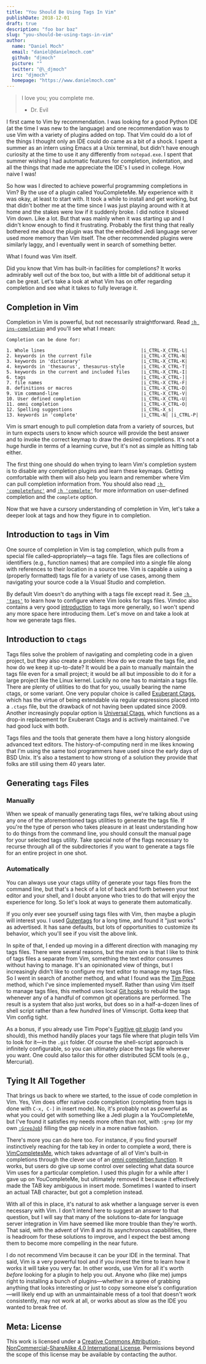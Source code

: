 ```yaml
---
title: "You Should Be Using Tags In Vim"
publishDate: 2018-12-01
draft: true
description: "foo bar baz"
slug: "you-should-be-using-tags-in-vim"
author:
  name: "Daniel Moch"
  email: "daniel@danielmoch.com"
  github: "djmoch"
  picture: ""
  twitter: "@\_djmoch"
  irc: "djmoch"
  homepage: "https://www.danielmoch.com"
---
```


> I love you; you complete me.
> - Dr. Evil

I first came to Vim by recommendation. I was looking for a good Python
IDE (at the time I was new to the language) and one recommendation was
to use Vim with a variety of plugins added on top. That Vim could do a
lot of the things I thought only an IDE could do came as a bit of a
shock. I spent a summer as an intern using Emacs at a Unix terminal, but
didn't have enough curiosity at the time to use it any differently from
`notepad.exe`. I spent that summer wishing I had automatic features for
completion, indentation, and all the things that made me appreciate
the IDE's I used in college.  How naive I was!

So how was I directed to achieve powerful programming completions in
Vim? By the use of a plugin called YouCompleteMe. My experience with it
was okay, at least to start with. It took a while to install and get
working, but that didn't bother me at the time since I was just playing
around with it at home and the stakes were low if it suddenly broke. I
did notice it slowed Vim down. Like a lot. But that was mainly when it
was starting up and I didn't know enough to find it frustrating.
Probably the first thing that really bothered me about the plugin was
that the embedded Jedi language server used more memory than Vim itself.
The other recommended plugins were similarly laggy, and I eventually
went in search of something better.

What I found was Vim itself.

Did you know that Vim has built-in facilities for completions? It works
admirably well out of the box too, but with a little bit of additional
setup it can be great. Let's take a look at what Vim has on offer
regarding completion and see what it takes to fully leverage it.

## Completion in Vim

Completion in Vim is powerful, but not necessarily straightforward. Read
[`:h ins-completion`][ic] and you'll see what I mean:

```vim
Completion can be done for:

1. Whole lines                                   |i_CTRL-X_CTRL-L|
2. keywords in the current file                  |i_CTRL-X_CTRL-N|
3. keywords in 'dictionary'                      |i_CTRL-X_CTRL-K|
4. keywords in 'thesaurus', thesaurus-style      |i_CTRL-X_CTRL-T|
5. keywords in the current and included files    |i_CTRL-X_CTRL-I|
6. tags                                          |i_CTRL-X_CTRL-]|
7. file names                                    |i_CTRL-X_CTRL-F|
8. definitions or macros                         |i_CTRL-X_CTRL-D|
9. Vim command-line                              |i_CTRL-X_CTRL-V|
10. User defined completion                      |i_CTRL-X_CTRL-U|
11. omni completion                              |i_CTRL-X_CTRL-O|
12. Spelling suggestions                         |i_CTRL-X_s|
13. keywords in 'complete'                       |i_CTRL-N| |i_CTRL-P|
```

Vim is smart enough to pull completion data from a variety of sources,
but in turn expects users to know which source will provide the best
answer and to invoke the correct keymap to draw the desired completions.
It's not a huge hurdle in terms of a learning curve, but it's not as
simple as hitting tab either.

The first thing one should do when trying to learn Vim's completion
system is to disable any completion plugins and learn these keymaps.
Getting comfortable with them will also help you learn and remember
where Vim can pull completion information from. You should also read [`:h
'completefunc'`][cf] and [`:h 'complete'`][co] for more information on
user-defined completion and the `complete` option.

Now that we have a cursory understanding of completion in Vim, let's
take a deeper look at tags and how they figure in to completion.

## Introduction to `tags` in Vim

One source of completion in Vim is tag completion, which pulls from a
special file called–appropriately—a tags file. Tags files are collections
of identifiers (e.g., function names) that are compiled into a single
file along with references to their location in a source tree.  Vim is
capable a using a (properly formatted) tags file for a variety of use
cases, among them navigating your source code a la Visual Studio and
completion.

By default Vim doesn't do anything with a tags file except read it. See
[`:h 'tags'`][to] to learn how to configure where Vim looks for tags
files. Vimdoc also contains a very good [introduction][ti] to tags more
generally, so I won't spend any more space here introducing them. Let's
move on and take a look at how we generate tags files.

## Introduction to `ctags`

Tags files solve the problem of navigating and completing code in a
given project, but they also create a problem: How do we create the tags
file, and how do we keep it up-to-date? It would be a pain to manually
maintain the tags file even for a small project; it would be all but
impossible to do it for a large project like the Linux kernel. Luckily
no one has to maintain a tags file. There are plenty of utilities to do
that for you, usually bearing the name ctags, or some variant. One very
popular choice is called [Exuberant Ctags][ec], which has the virtue of
being extendable via regular expressions placed into a `.ctags` file,
but the drawback of not having been updated since 2009.  Another
increasingly popular option is [Universal Ctags][uc], which functions as
a drop-in replacement for Exuberant Ctags and is actively maintained.
I've had good luck with both.

Tags files and the tools that generate them have a long history
alongside advanced text editors. The history-of-computing nerd in me
likes knowing that I'm using the same tool programmers have used since
the early days of BSD Unix. It's also a testament to how strong of a
solution they provide that folks are still using them 40 years later.

## Generating `tags` Files

### Manually

When we speak of manually generating tags files, we're talking about
using any one of the aforementioned tags utilities to generate the tags
file. If you're the type of person who takes pleasure in at least
understanding how to do things from the command line, you should consult
the manual page for your selected tags utility. Take special note of the
flags necessary to recurse through all of the subdirectories if you want
to generate a tags file for an entire project in one shot.

### Automatically

You can always use your ctags utility of generate your tags files from
the command line, but that's a heck of a lot of back and forth between
your text editor and your shell, and I doubt anyone who tries to do that
will enjoy the experience for long. So let's look at ways to generate
them automatically.

If you only ever see yourself using tags files with Vim, then maybe a
plugin will interest you. I used [Gutentags][gt] for a long time, and
found it "just works" as advertised. It has sane defaults, but lots of
opportunities to customize its behavior, which you'll see if you visit
the above link.

In spite of that, I ended up moving in a different direction with
managing my tags files. There were several reasons, but the main one is
that I like to think of tags files a separate from Vim, something the
text editor consumes without having to manage. It's an opinionated view
of things, but I increasingly didn't like to configure my text editor to
manage my tags files. So I went in search of another method, and what I
found was the [Tim Pope][tp] method, which I've since implemented
myself. Rather than using Vim itself to manage tags files, this method
uses local [Git hooks][gh] to rebuild the tags whenever any of a handful of
common git operations are performed. The result is a system that also
just works, but does so in a half-a-dozen lines of shell script rather
than a few _hundred_ lines of Vimscript. Gotta keep that Vim config
tight.

As a bonus, if you already use Tim Pope's [Fugitive git
plugin][fugitive] (and you should), this method handily places your tags
file where that plugin tells Vim to look for it—in the `.git` folder.
Of course the shell-script approach is infinitely configurable, so you
can ultimately place the tags file wherever you want. One could also
tailor this for other distributed SCM tools (e.g., Mercurial).

## Tying It All Together

That brings us back to where we started, to the issue of code completion
in Vim. Yes, Vim does offer native code completion (completing from tags
is done with `C-x, C-]` in insert mode). No, it's probably not as
powerful as what you could get with something like a Jedi plugin a la
YouCompleteMe, but I've found it satisfies my needs more often than not,
with `:grep` (or my own [`:GrepJob`][mj]) filling the gap nicely in a
more native fashion.

There's more you can do here too. For instance, if you find yourself
instinctively reaching for the tab key in order to complete a word,
there is [VimCompletesMe][vcm], which takes advantage of all of Vim's
built-in completions through the clever use of an [omni completion
function][oc]. It works, but users do give up some control over selecting
what data source Vim uses for a particular completion. I used this
plugin for a while after I gave up on YouCompleteMe, but ultimately
removed it because it effectively made the TAB key ambiguous in insert
mode. Sometimes I wanted to insert an actual TAB character, but got a
completion instead.

With all of this in place, it's natural to ask whether a language server
is even necessary with Vim. I don't intend here to suggest an answer to
that question, but I will say that many of the solutions to-date for
language server integration in Vim have seemed like more trouble than
they're worth. That said, with the advent of Vim 8 and its asynchronous
capabilities, there is headroom for these solutions to improve, and I
expect the best among them to become more compelling in the near future.

I do not recommend Vim because it can be your IDE in the terminal. That
said, Vim is a very powerful tool and if you invest the time to learn
how it works it will take you very far. In other words, use Vim for all
it's worth _before_ looking for a plugin to help you out. Anyone who
(like me) jumps right to installing a bunch of plugins—whether in a
spree of grabbing anything that looks interesting or just to copy
someone else's configuration—will likely end up with an unmaintainable
mess of a tool that doesn't work consistently, may not work at all, or
works about as slow as the IDE you wanted to break free of.


## Meta: License

This work is licensed under a [Creative Commons
Attribution-NonCommercial-ShareAlike 4.0 International License][license].
Permissions beyond the scope of this license may be available by
contacting the author.

[ic]: http://vimdoc.sourceforge.net/htmldoc/insert.html#ins-completion
[ec]: http://ctags.sourceforge.net/
[uc]: https://ctags.io/
[gt]: https://bolt80.com/gutentags/
[tp]: https://tbaggery.com/2011/08/08/effortless-ctags-with-git.html
[gh]: https://git-scm.com/docs/githooks
[fugitive]: https://github.com/tpope/vim-fugitive
[mj]: https://git.danielmoch.com/vim-makejob.git
[vcm]: https://github.com/ajh17/VimCompletesMe
[oc]: http://vimdoc.sourceforge.net/htmldoc/options.html#'omnifunc'
[github]: https://github.com/djmoch
[twitter]: https://twitter.com/_djmoch
[cf]: http://vimdoc.sourceforge.net/htmldoc/options.html#'completefunc'
[co]: http://vimdoc.sourceforge.net/htmldoc/options.html#'complete'
[to]: http://vimdoc.sourceforge.net/htmldoc/options.html#'tags'
[ti]: http://vimdoc.sourceforge.net/htmldoc/usr_29.html#29.1
[license]: https://creativecommons.org/licenses/by-nc-sa/4.0/
